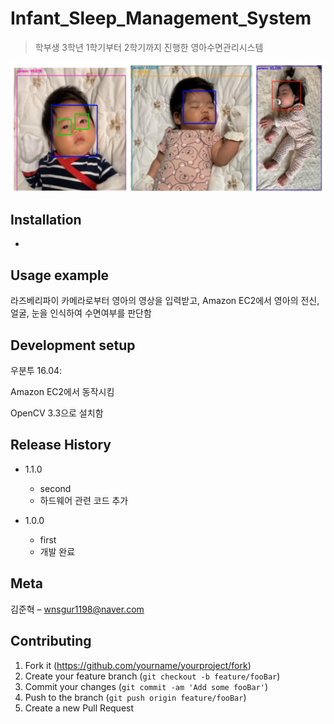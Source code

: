# Infant_Sleep_Management_System
>학부생 3학년 1학기부터 2학기까지 진행한 영아수면관리시스템

![](readme-img/header2.png)

## Installation
-

## Usage example

라즈베리파이 카메라로부터 영아의 영상을 입력받고, Amazon EC2에서 영아의 전신, 얼굴, 눈을 인식하여 수면여부를 판단함

## Development setup

우분투 16.04:

Amazon EC2에서 동작시킴

OpenCV 3.3으로 설치함

## Release History

* 1.1.0
    * second
    * 하드웨어 관련 코드 추가

* 1.0.0
    * first
    * 개발 완료

## Meta

김준혁 – wnsgur1198@naver.com

## Contributing

1. Fork it (<https://github.com/yourname/yourproject/fork>)
2. Create your feature branch (`git checkout -b feature/fooBar`)
3. Commit your changes (`git commit -am 'Add some fooBar'`)
4. Push to the branch (`git push origin feature/fooBar`)
5. Create a new Pull Request

<!-- Markdown link & img dfn's -->
